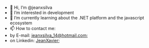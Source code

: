 - 👋 Hi, I’m @jeanxsilva
- 👀 I’m interested in development
- 🌱 I’m currently learning about the .NET platform and the javascript ecosystem
- 📫 How to contact me:
-    by E-mail: jeanxsilva_14@hotmail.com;
-    on Linkedin: [JeanXavier](https://www.linkedin.com/in/jeanxavier-cwb/);
